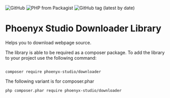 ![GitHub](https://img.shields.io/github/license/phoenyx08/downloader)
![PHP from Packagist](https://img.shields.io/packagist/php-v/phoenyx-studio/downloader)
![GitHub tag (latest by date)](https://img.shields.io/github/v/tag/phoenyx08/downloader)



Phoenyx Studio Downloader Library
====


Helps you to download webpage source.

The library is able to be required as a composer package.
To add the library to your project use the following command:

```

composer require phoenyx-studio/downloader

```
 
The following variant is for composer.phar

```
php composer.phar require phoenyx-studio/downloader
```

